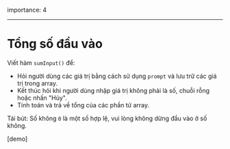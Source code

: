 importance: 4

---

# Tổng số đầu vào

Viết hàm `sumInput()` để:

- Hỏi người dùng các giá trị bằng cách sử dụng `prompt` và lưu trữ các giá trị trong array.
- Kết thúc hỏi khi người dùng nhập giá trị không phải là số, chuỗi rỗng hoặc nhấn "Hủy".
- Tính toán và trả về tổng của các phần tử array.

Tái bút: Số không `0` là một số hợp lệ, vui lòng không dừng đầu vào ở số không.

[demo]
